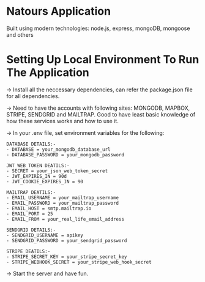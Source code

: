 # Natours Application

Built using modern technologies: node.js, express, mongoDB, mongoose and others



# Setting Up Local Environment To Run The Application
-> Install all the neccessary dependencies, can refer the package.json file for all dependencies.

-> Need to have the accounts with following sites: MONGODB, MAPBOX, STRIPE, SENDGRID and MAILTRAP. Good to have least basic knowledge of how these services works and how to use it.

-> In your .env file, set environment variables for the following:

    DATABASE DETAILS:-
    - DATABASE = your_mongodb_database_url
    - DATABASE_PASSWORD = your_mongodb_password

    JWT WEB TOKEN DEATILS:-
    - SECRET = your_json_web_token_secret
    - JWT_EXPIRES_IN = 90d
    - JWT_COOKIE_EXPIRES_IN = 90
    
    MAILTRAP DEATILS:-
    - EMAIL_USERNAME = your_mailtrap_username
    - EMAIL_PASSWORD = your_mailtrap_password
    - EMAIL_HOST = smtp.mailtrap.io
    - EMAIL_PORT = 25
    - EMAIL_FROM = your_real_life_email_address
    
    SENDGRID DETAILS:-
    - SENDGRID_USERNAME = apikey
    - SENDGRID_PASSWORD = your_sendgrid_password
    
    STRIPE DEATILS:-
    - STRIPE_SECRET_KEY = your_stripe_secret_key
    - STRIPE_WEBHOOK_SECRET = your_stripe_web_hook_secret

-> Start the server and have fun.
